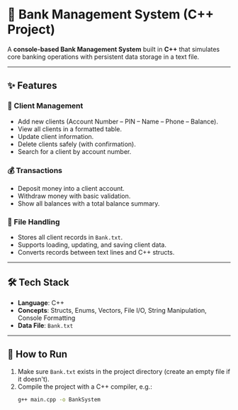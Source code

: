 # 🏦 Bank Management System (C++ Project)

A **console-based Bank Management System** built in **C++** that simulates core banking operations with persistent data storage in a text file.

---

## ✨ Features

### 👤 Client Management
- Add new clients (Account Number – PIN – Name – Phone – Balance).
- View all clients in a formatted table.
- Update client information.
- Delete clients safely (with confirmation).
- Search for a client by account number.

### 💰 Transactions
- Deposit money into a client account.
- Withdraw money with basic validation.
- Show all balances with a total balance summary.

### 📂 File Handling
- Stores all client records in `Bank.txt`.
- Supports loading, updating, and saving client data.
- Converts records between text lines and C++ structs.

---

## 🛠️ Tech Stack
- **Language**: C++
- **Concepts**: Structs, Enums, Vectors, File I/O, String Manipulation, Console Formatting
- **Data File**: `Bank.txt`

---

## 🚀 How to Run
1. Make sure `Bank.txt` exists in the project directory (create an empty file if it doesn't).
2. Compile the project with a C++ compiler, e.g.:
   ```bash
   g++ main.cpp -o BankSystem
